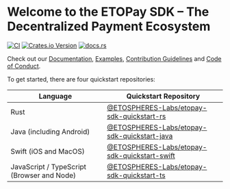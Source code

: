 # Welcome to the ETOPay SDK – The Decentralized Payment Ecosystem

[![CI](https://github.com/ETOSPHERES-Labs/etopay-sdk/actions/workflows/ci.yml/badge.svg)](https://github.com/ETOSPHERES-Labs/etopay-sdk/actions/workflows/ci.yml)
[![Crates.io Version](https://img.shields.io/crates/v/etopay-sdk)](https://crates.io/crates/etopay-sdk)
[![docs.rs](https://img.shields.io/docsrs/etopay-sdk)](https://docs.rs/etopay-sdk)

Check out our [Documentation](https://docs.etospheres.com), [Examples](https://docs.etospheres.com/SDK%20Examples/Examples/), [Contribution Guidelines](./CONTRIBUTING.md) and [Code of Conduct](./CODE_OF_CONDUCT.md).

To get started, there are four quickstart repositories:

| Language | Quickstart Repository |
| --- | --- |
| Rust| [@ETOSPHERES-Labs/etopay-sdk-quickstart-rs](https://github.com/ETOSPHERES-Labs/etopay-sdk-quickstart-rs) |
| Java (including Android) | [@ETOSPHERES-Labs/etopay-sdk-quickstart-java](https://github.com/ETOSPHERES-Labs/etopay-sdk-quickstart-java) |
| Swift (iOS and MacOS) | [@ETOSPHERES-Labs/etopay-sdk-quickstart-swift](https://github.com/ETOSPHERES-Labs/etopay-sdk-quickstart-swift) |
| JavaScript / TypeScript (Browser and Node)| [@ETOSPHERES-Labs/etopay-sdk-quickstart-ts](https://github.com/ETOSPHERES-Labs/etopay-sdk-quickstart-ts) |
